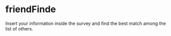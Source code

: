 # friendFinde
Insert your information inside the survey and find the best match among the list of others.

